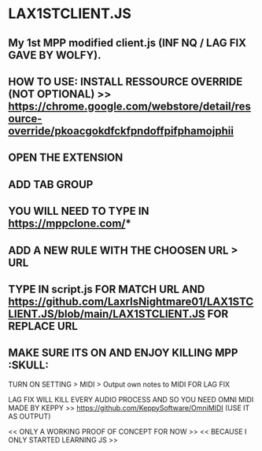 # LAX1STCLIENT.JS
My 1st MPP modified client.js (INF NQ / LAG FIX GAVE BY WOLFY).
-----------------------------------------------------------------
HOW TO USE:
INSTALL RESSOURCE OVERRIDE (NOT OPTIONAL) >> https://chrome.google.com/webstore/detail/resource-override/pkoacgokdfckfpndoffpifphamojphii
-
OPEN THE EXTENSION
-
ADD TAB GROUP
-
YOU WILL NEED TO TYPE IN https://mppclone.com/*
-
ADD A NEW RULE WITH THE CHOOSEN URL > URL
-
TYPE IN script.js FOR MATCH URL AND https://github.com/LaxrIsNightmare01/LAX1STCLIENT.JS/blob/main/LAX1STCLIENT.JS FOR REPLACE URL
-
MAKE SURE ITS ON AND ENJOY KILLING MPP :SKULL:
-----------------------------------------------------------------
TURN ON SETTING > MIDI > Output own notes to MIDI FOR LAG FIX

LAG FIX WILL KILL EVERY AUDIO PROCESS AND SO YOU NEED OMNI MIDI MADE BY KEPPY >> https://github.com/KeppySoftware/OmniMIDI
(USE IT AS OUTPUT)

<< ONLY A WORKING PROOF OF CONCEPT FOR NOW >>
<< BECAUSE I ONLY STARTED LEARNING JS >>
